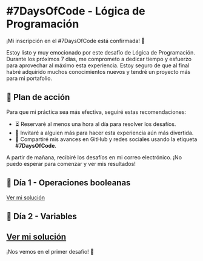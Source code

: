 # #7DaysOfCode - Lógica de Programación

¡Mi inscripción en el #7DaysOfCode está confirmada! 🎉

Estoy listo y muy emocionado por este desafío de Lógica de Programación. Durante los próximos 7 días, me comprometo a dedicar tiempo y esfuerzo para aprovechar al máximo esta experiencia. Estoy seguro de que al final habré adquirido muchos conocimientos nuevos y tendré un proyecto más para mi portafolio.

## 🚀 Plan de acción
Para que mi práctica sea más efectiva, seguiré estas recomendaciones:
- ⏳ Reservaré al menos una hora al día para resolver los desafíos.
- 👥 Invitaré a alguien más para hacer esta experiencia aún más divertida.
- 📢 Compartiré mis avances en GitHub y redes sociales usando la etiqueta **#7DaysOfCode**.

A partir de mañana, recibiré los desafíos en mi correo electrónico. ¡No puedo esperar para comenzar y ver mis resultados!

## 📅 Día 1 - Operaciones booleanas
[Ver mi solución](Day01.png)

## 📅 Día 2 - Variables
[Ver mi solución](Day02.png)
---

¡Nos vemos en el primer desafío! 🚀
